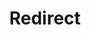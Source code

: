 ﻿---
layout: src/layouts/Redirect.astro
title: Redirect
redirect: https://octopus.com/docs/runbooks/runbook-examples/index
pubDate:  2023-01-01
navSearch: false
navSitemap: false
navMenu: false
---
